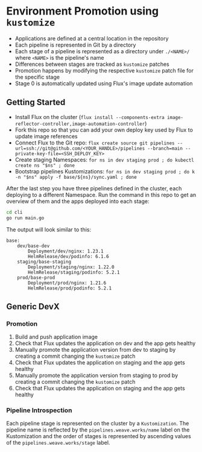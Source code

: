 # Environment Promotion using `kustomize`

* Applications are defined at a central location in the repository
* Each pipeline is represented in Git by a directory
* Each stage of a pipeline is represented as a directory under `./<NAME>/` where `<NAME>` is the pipeline's name
* Differences between stages are tracked as `kustomize` patches
* Promotion happens by modifying the respective `kustomize` patch file for the specific stage
* Stage 0 is automatically updated using Flux's image update automation

## Getting Started

* Install Flux on the cluster (`flux install --components-extra image-reflector-controller,image-automation-controller`)
* Fork this repo so that you can add your own deploy key used by Flux to update image references
* Connect Flux to the Git repo: `flux create source git pipelines --url=ssh://git@github.com/<YOUR_HANDLE>/pipelines --branch=main --private-key-file=<SSH_DEPLOY_KEY>`
* Create staging Namespaces: `for ns in dev staging prod ; do kubectl create ns "$ns" ; done`
* Bootstrap pipelines Kustomizations: `for ns in dev staging prod ; do k -n "$ns" apply -f base/${ns}/sync.yaml ; done`

After the last step you have three pipelines defined in the cluster, each deploying to a different Namespace. Run the command in this repo to get an overview of them and the apps deployed into each stage:

```sh
cd cli
go run main.go
```

The output will look similar to this:

```
base:
	dev/base-dev
		Deployment/dev/nginx: 1.23.1
		HelmRelease/dev/podinfo: 6.1.6
	staging/base-staging
		Deployment/staging/nginx: 1.22.0
		HelmRelease/staging/podinfo: 5.2.1
	prod/base-prod
		Deployment/prod/nginx: 1.21.6
		HelmRelease/prod/podinfo: 5.2.1
```

## Generic DevX

### Promotion

1. Build and push application image
1. Check that Flux updates the application on dev and the app gets healthy
1. Manually promote the application version from dev to staging by creating a commit changing the `kustomize` patch
1. Check that Flux updates the application on staging and the app gets healthy
1. Manually promote the application version from staging to prod by creating a commit changing the `kustomize` patch
1. Check that Flux updates the application on staging and the app gets healthy

### Pipeline Introspection

Each pipeline stage is represented on the cluster by a `Kustomization`. The pipeline name is reflected by the `pipelines.weave.works/name` label on the Kustomization and the order of stages is represented by ascending values of the `pipelines.weave.works/stage` label.
